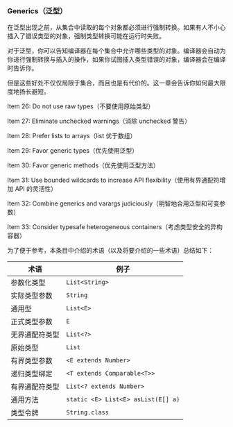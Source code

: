 ### Generics（泛型）



在泛型出现之前，从集合中读取的每个对象都必须进行强制转换。如果有人不小心插入了错误类型的对象，强制类型转换可能在运行时失败。

对于泛型，你可以告知编译器在每个集合中允许哪些类型的对象。编译器会自动为你进行强制转换与插入的操作，如果你试图插入类型错误的对象，编译器会在编译时告诉你。

但是这些好处不仅仅局限于集合，而且也是有代价的。这一章会告诉你如何最大限度地扬长避短。



Item 26: Do not use raw types（不要使用原始类型）

Item 27: Eliminate unchecked warnings（消除 unchecked 警告）

Item 28: Prefer lists to arrays（list 优于数组）

Item 29: Favor generic types（优先使用泛型）

Item 30: Favor generic methods（优先使用泛型方法）

Item 31: Use bounded wildcards to increase API flexibility（使用有界通配符增加 API 的灵活性）

Item 32: Combine generics and varargs judiciously（明智地合用泛型和可变参数）

Item 33: Consider typesafe heterogeneous containers（考虑类型安全的异构容器）



为了便于参考，本条目中介绍的术语（以及将要介绍的一些术语）总结如下：

| 术语           | 例子                               |
| -------------- | ---------------------------------- |
| 参数化类型     | `List<String>`                     |
| 实际类型参数   | `String`                           |
| 通用型         | `List<E>`                          |
| 正式类型参数   | `E`                                |
| 无界通配符类型 | `List<?>`                          |
| 原始类型       | `List`                             |
| 有界类型参数   | `<E extends Number>`               |
| 递归类型绑定   | `<T extends Comparable<T>>`        |
| 有界通配符类型 | `List<? extends Number>`           |
| 通用方法       | `static <E> List<E> asList(E[] a)` |
| 类型令牌       | `String.class`                     |